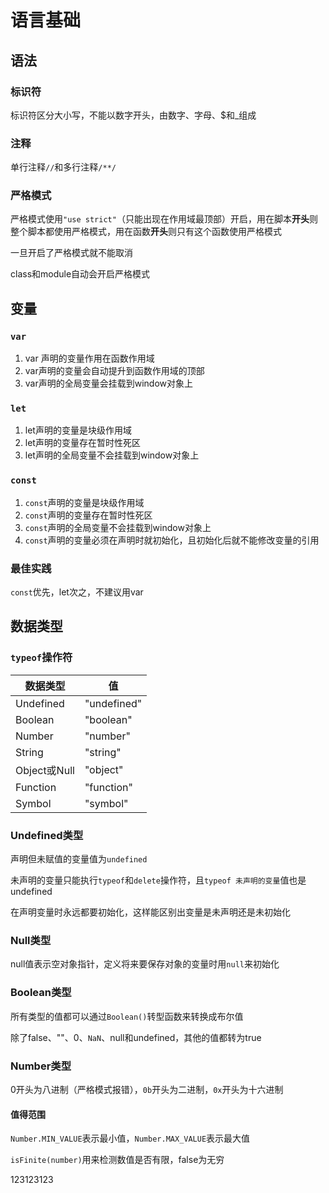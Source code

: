 # 语言基础

## 语法

### 标识符

标识符区分大小写，不能以数字开头，由数字、字母、$和_组成

### 注释

单行注释`//`和多行注释`/**/`

### 严格模式

严格模式使用`"use strict"`（只能出现在作用域最顶部）开启，用在脚本**开头**则整个脚本都使用严格模式，用在函数**开头**则只有这个函数使用严格模式

一旦开启了严格模式就不能取消

class和module自动会开启严格模式

## 变量

### `var`

1. var 声明的变量作用在函数作用域
2. var声明的变量会自动提升到函数作用域的顶部
3. var声明的全局变量会挂载到window对象上

### `let`

1. let声明的变量是块级作用域
2. let声明的变量存在暂时性死区
3. let声明的全局变量不会挂载到window对象上

### `const`

1. `const`声明的变量是块级作用域
2. `const`声明的变量存在暂时性死区
3. `const`声明的全局变量不会挂载到window对象上
4. `const`声明的变量必须在声明时就初始化，且初始化后就不能修改变量的引用

### 最佳实践

`const`优先，let次之，不建议用var

## 数据类型

### `typeof`操作符

| 数据类型     | 值          |
| ------------ | ----------- |
| Undefined    | "undefined" |
| Boolean      | "boolean"   |
| Number       | "number"    |
| String       | "string"    |
| Object或Null | "object"    |
| Function     | "function"  |
| Symbol       | "symbol"    |

### Undefined类型

声明但未赋值的变量值为`undefined`

未声明的变量只能执行`typeof`和`delete`操作符，且`typeof 未声明的变量`值也是undefined

在声明变量时永远都要初始化，这样能区别出变量是未声明还是未初始化

### Null类型

null值表示空对象指针，定义将来要保存对象的变量时用`null`来初始化

### Boolean类型

所有类型的值都可以通过`Boolean()`转型函数来转换成布尔值

除了false、""、0、`NaN`、null和undefined，其他的值都转为true

### Number类型

0开头为八进制（严格模式报错），`0b`开头为二进制，`0x`开头为十六进制

#### 值得范围

`Number.MIN_VALUE`表示最小值，`Number.MAX_VALUE`表示最大值

`isFinite(number)`用来检测数值是否有限，false为无穷

123123123